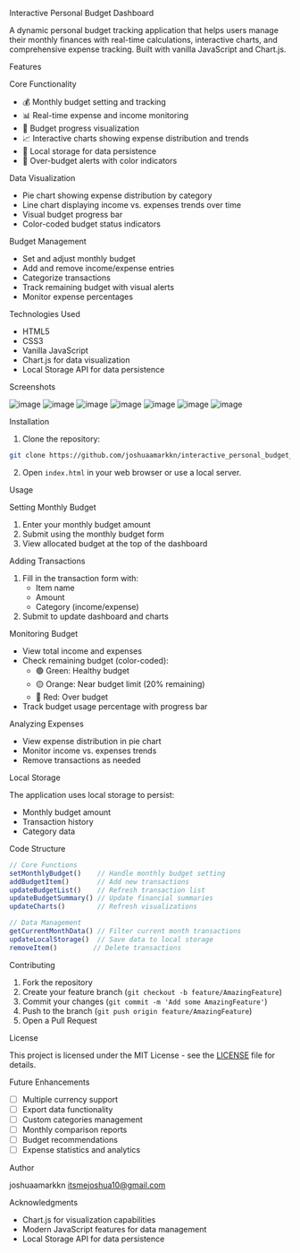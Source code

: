 Interactive Personal Budget Dashboard

A dynamic personal budget tracking application that helps users manage their monthly finances with real-time calculations, interactive charts, and comprehensive expense tracking. Built with vanilla JavaScript and Chart.js.

Features

Core Functionality
- 💰 Monthly budget setting and tracking
- 📊 Real-time expense and income monitoring
- 🎯 Budget progress visualization
- 📈 Interactive charts showing expense distribution and trends
- 💾 Local storage for data persistence
- 🚫 Over-budget alerts with color indicators

Data Visualization
- Pie chart showing expense distribution by category
- Line chart displaying income vs. expenses trends over time
- Visual budget progress bar
- Color-coded budget status indicators

Budget Management
- Set and adjust monthly budget
- Add and remove income/expense entries
- Categorize transactions
- Track remaining budget with visual alerts
- Monitor expense percentages

Technologies Used

- HTML5
- CSS3
- Vanilla JavaScript
- Chart.js for data visualization
- Local Storage API for data persistence

Screenshots

![image](https://github.com/user-attachments/assets/1b1b0b54-4a7c-4086-a091-6985a0899783)
![image](https://github.com/user-attachments/assets/76eddb9a-9c0d-454e-acef-31f2d1c4e4d4)
![image](https://github.com/user-attachments/assets/349de63a-563d-4293-832e-2f53a2b4ea63)
![image](https://github.com/user-attachments/assets/6043e500-ea28-4078-8bdf-0b0ed9096c7f)
![image](https://github.com/user-attachments/assets/d0759b58-a9ba-445b-b9d5-aa1cadab7c93)
![image](https://github.com/user-attachments/assets/5020d6ec-fd4d-46cf-b622-91ed42d06774)
![image](https://github.com/user-attachments/assets/e6cf481d-a293-468b-9430-908d76cd1b38)



Installation

1. Clone the repository:
```bash
git clone https://github.com/joshuaamarkkn/interactive_personal_budget_dashboard.git
```

2. Open `index.html` in your web browser or use a local server.

Usage

Setting Monthly Budget
1. Enter your monthly budget amount
2. Submit using the monthly budget form
3. View allocated budget at the top of the dashboard

Adding Transactions
1. Fill in the transaction form with:
   - Item name
   - Amount
   - Category (income/expense)
2. Submit to update dashboard and charts

Monitoring Budget
- View total income and expenses
- Check remaining budget (color-coded):
  - 🟢 Green: Healthy budget
  - 🟡 Orange: Near budget limit (20% remaining)
  - 🔴 Red: Over budget
- Track budget usage percentage with progress bar

Analyzing Expenses
- View expense distribution in pie chart
- Monitor income vs. expenses trends
- Remove transactions as needed

Local Storage

The application uses local storage to persist:
- Monthly budget amount
- Transaction history
- Category data

Code Structure

```javascript
// Core Functions
setMonthlyBudget()    // Handle monthly budget setting
addBudgetItem()       // Add new transactions
updateBudgetList()    // Refresh transaction list
updateBudgetSummary() // Update financial summaries
updateCharts()        // Refresh visualizations

// Data Management
getCurrentMonthData() // Filter current month transactions
updateLocalStorage()  // Save data to local storage
removeItem()         // Delete transactions
```

Contributing

1. Fork the repository
2. Create your feature branch (`git checkout -b feature/AmazingFeature`)
3. Commit your changes (`git commit -m 'Add some AmazingFeature'`)
4. Push to the branch (`git push origin feature/AmazingFeature`)
5. Open a Pull Request

License

This project is licensed under the MIT License - see the [LICENSE](LICENSE) file for details.

Future Enhancements

- [ ] Multiple currency support
- [ ] Export data functionality
- [ ] Custom categories management
- [ ] Monthly comparison reports
- [ ] Budget recommendations
- [ ] Expense statistics and analytics

Author

joshuaamarkkn
itsmejoshua10@gmail.com

Acknowledgments

- Chart.js for visualization capabilities
- Modern JavaScript features for data management
- Local Storage API for data persistence
